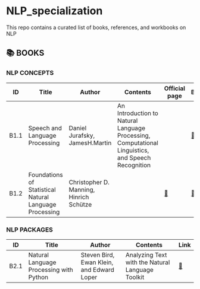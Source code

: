 # NLP_specialization
This repo contains a curated list of books, references, and workbooks on NLP

## :books: BOOKS

### NLP CONCEPTS
|ID|Title|Author|Contents|Official page|Book|
|---|---|---|---|---|---|
|B1.1|Speech and Language Processing|Daniel Jurafsky, JamesH.Martin| An Introduction to Natural Language Processing, Computational Linguistics, and Speech Recognition||[:link:](https://web.stanford.edu/~jurafsky/slp3/)|
|B1.2|Foundations of Statistical Natural Language Processing|Christopher D. Manning, Hinrich Schütze||[:link:](https://nlp.stanford.edu/fsnlp/)|[:link:](https://drive.google.com/file/d/1RKV3MibjVF4nUMS9saq86reTHneaLcWh/view?usp=drive_link)|


### NLP PACKAGES

|ID|Title|Author|Contents|Link|
|---|---|---|---|---|
|B2.1|Natural Language Processing with Python|Steven Bird, Ewan Klein, and Edward Loper| Analyzing Text with the Natural Language Toolkit|[:link:](https://www.nltk.org/book/)|
